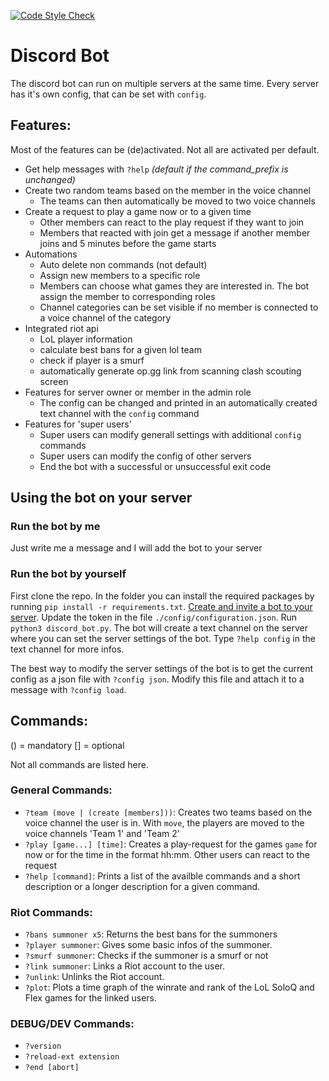[![Code Style Check](https://github.com/Susannova/Discord_Bot/actions/workflows/enforce-style.yml/badge.svg?branch=style-black)](https://github.com/Susannova/Discord_Bot/actions/workflows/enforce-style.yml)

# Discord Bot

The discord bot can run on multiple servers at the same time. Every server has it's own config, that can be set with ``config``.

## Features:
Most of the features can be (de)activated. Not all are activated per default.
- Get help messages with ``?help`` _(default if the command_prefix is unchanged)_
- Create two random teams based on the member in the voice channel
  - The teams can then automatically be moved to two voice channels
- Create a request to play a game now or to a given time
  - Other members can react to the play request if they want to join
  - Members that reacted with join get a message if another member joins and 5 minutes before the game starts
- Automations
  - Auto delete non commands (not default)
  - Assign new members to a specific role
  - Members can choose what games they are interested in. The bot assign the member to corresponding roles
  - Channel categories can be set visible if no member is connected to a voice channel of the category
- Integrated riot api
  - LoL player information
  - calculate best bans for a given lol team
  - check if player is a smurf
  - automatically generate op.gg link from scanning clash scouting screen
- Features for server owner or member in the admin role
  - The config can be changed and printed in an automatically created text channel with the ``config`` command
- Features for 'super users'
  - Super users can modify generall settings with additional ``config`` commands
  - Super users can modify the config of other servers
  - End the bot with a successful or unsuccessful exit code

## Using the bot on your server
### Run the bot by me
Just write me a message and I will add the bot to your server
### Run the bot by yourself
First clone the repo. In the folder you can install the required packages by running ``pip install -r requirements.txt``. [Create and invite a bot to your server](https://discordpy.readthedocs.io/en/latest/discord.html#discord-intro).
Update the token in the file ``./config/configuration.json``. Run ``python3 discord_bot.py``. The bot will create a text channel on the server where you can set the server settings of the bot. Type ``?help config`` in the text channel for more infos.

The best way to modify the server settings of the bot is to get the current config as a json file with ``?config json``. Modify this file and attach it to a message with ``?config load``.

## Commands:
() = mandatory
[] = optional

Not all commands are listed here.

### General Commands:
- `?team (move | (create [members]))`: Creates two teams based on the voice channel the user is in. With `move`, the players are moved to the voice channels 'Team 1' and 'Team 2'
- `?play [game...] [time]`: Creates a play-request for the games `game` for now or for the time in the format hh:mm. Other users can react to the request
- `?help [command]`: Prints a list of the availble commands and a short description or a longer description for a given command.

### Riot Commands:
- `?bans summoner x5`: Returns the best bans for the summoners
- `?player summoner`: Gives some basic infos of the summoner.
- `?smurf summoner`: Checks if the summoner is a smurf or not
- `?link summoner`: Links a Riot account to the user.
- `?unlink`: Unlinks the Riot account.
- `?plot`: Plots a time graph of the winrate and rank of the LoL SoloQ and Flex games for the linked users.

### DEBUG/DEV Commands:
- `?version`
- `?reload-ext extension`
- `?end [abort]`
